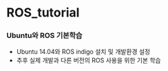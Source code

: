 # ROS_tutorial

### Ubuntu와 ROS 기본학습
- Ubuntu 14.04와 ROS indigo 설치 및 개발환경 설정
- 추후 실제 개발과 다른 버전의 ROS 사용을 위한 기본 학습  
